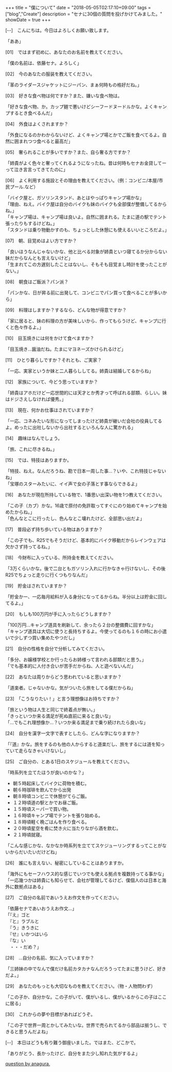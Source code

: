 +++
title = "僕について"
date = "2018-05-05T02:17:10+09:00"
tags = ["blog","Create"]
description = "セナに30個の質問を投げかけてみました。"
showDate = true
+++
  
[--]　こんにちは。今日はよろしくお願い致します。  
  
「ああ」  
  
[01]　ではまず初めに、あなたのお名前を教えてください。  
  
「僕の名前は、依藤セナ。よろしく」  
  
[02]　今のあなたの服装を教えてください。  
  
「革のライダースジャケットにジーパン、まぁ何時もの格好だね。」  

[03]　好きな食べ物は何ですか？また、嫌いな食べ物は。  
  
「好きな食べ物、か。カップ麺で悪いけどシーフードヌードルかな。よくキャンプするとき食べるんだ」  
  
[04]　外食はよくされますか？  
  
「外食になるのかわからないけど、よくキャンプ場とかでご飯を食べてるよ。自然に囲まれつつ食べると最高だ」  

[05]　奢られることが多いですか？また、自ら奢る方ですか？  
  
「姉貴がよく色々と奢ってくれるようになったね。昔は何時もセナお金貸してーって泣き言言ってきてたのに」  
  
[06]　よく利用する施設とその理由を教えてください。（例：コンビニ/本屋/市民プール.など）  
  
「バイク屋と、ガソリンスタンド、あとはやっぱりキャンプ場かな」  
「理由、ねえ。バイク屋は自分のバイクも妹のバイクも全部僕が整備してるからね。」  
「キャンプ場は、キャンプ場は良いよ。自然に囲まれる。たまに道の駅でテント張ったりもするけどね。」  
「スタンドは乗り物動かすのも、ちょっとした休憩にも使えるいいところだよ。」  
  
[07]　朝、目覚めはよい方ですか？  
  
「良いほうなんじゃないかな、他と比べる対象が姉貴といつ寝てるか分からない妹だからなんとも言えないけど」  
「生まれてこの方遅刻したことはないし、そもそも目覚まし時計を使ったことがない。」  
  
[08]　朝食はご飯派？パン派？  
  
「パンかな、日が昇る前に出発して、コンビニでパン買って食べることが多いから」  
  
[09]　料理はしますか？するなら、どんな物が得意ですか？  
  
「家に居ると、妹の料理の方が美味しいから、作ってもらうけど、キャンプに行くと色々作るよ。」  
  
[10]　目玉焼きには何をかけて食べますか？  
  
「目玉焼き…醤油だね。たまにマヨネーズかけられるけど」  
  
[11]　ひとり暮らしですか？それとも、ご実家？  
  
「一応、実家というか妹と二人暮らししてる。姉貴は結婚してるからね」  
  
[12]　家族について、今どう思っていますか？  
  
「姉貴はアホだけど一応世間的には天才とか秀才って呼ばれる部類、らしい。妹はドジさえしなければ優秀。」  
  
[13]　現在、何かお仕事はされていますか？  
  
「一応、コネみたいな形になってしまったけど姉貴が継いだ会社の役員してるよ。めったに出社しないから出社するといろんな人に驚かれる」  
  
[14]　趣味はなんでしょう。  
  
「旅、これに尽きるね。」  
  
[15]　では、特技はありますか。
  
「特技、ねえ。なんだろうね、勘で日本一周した事…？いや、これ特技じゃないね」  
「宝塚のスターみたいに、イイ声で女の子落とす事ならできるよ」  

[16]　あなたが現在所持している物で、1番思い出深い物を1つ教えてください。  
  
「この子（カブ）かな。16歳で原付の免許取ってすぐにのり始めてキャンプを始めたからね。」  
「色んなとこに行ったし、色んなとこ壊れたけど、全部思い出だよ」  
  
[17]　普段必ず持ち歩いている物はありますか？  
  
「この子でも、R25でもそうだけど、基本的にバイク移動だからレインウェアは欠かさず持ってるね。」  
  
[18]　今財布に入っている、所持金を教えてください。  
  
「3万くらいかな。後で二台ともガソリン入れに行かなきゃ行けないし、その後R25でちょっと走りに行くつもりなんだ」  
  
[19]　貯金はされていますか？  
  
「貯金かー、一応毎月給料が入る身分になってるからね。半分以上は貯金に回してるよ。」  
  
[20]　もしも100万円が手に入ったらどうしますか？  
  
「100万円…キャンプ道具を刷新して、余ったら２台の整備費に回すかな」  
「キャンプ道具は大切に使うと長持ちするよ。今使ってるのも１６の時にお小遣いで少しずつ買い集めたやつだし」  
  
[21]　自分の性格を自分で分析してみてください。  
  
「多分、お嬢様学校とか行ったらお姉様って言われる部類だと思う。」  
「でも基本的に人付き合いが苦手だからね、人と遊べないんだ」  
  
[22]　あなたは周りからどう思われていると思いますか？  
  
「道楽者。じゃないかな。気がついたら旅をしてる僕だからね」  
  
[23]　「こうなりたい！」と言う理想像はお持ちですか？  
  
「旅という物は人生と同じで終着点が無い。」  
「きっといつか来る満足が死ぬ直前に来ると良いな」  
「…でもこれ理想像か…？いつか来る満足まで乗り続けれたら良いな」  
  
[24]　自分を漢字一文字で表すとしたら、どんな字になりますか？  
  
「『道』かな。旅をするのも他の人からすると道楽だし、旅をするには道を知っていて走らなきゃいけないし」  
  
[25]　ご自分の、とある1日のスケジュールを教えてください。  
  
「時系列を立てたほうが良いのかな？」  

- 朝５時起床してバイクに荷物を積む。  
- 朝６時珈琲を飲んでから出発  
- 朝８時頃コンビニで休憩がてらご飯。  
- １２時頃道の駅とかでお昼ご飯。  
- １５時頃スーパーで買い物。  
- １６時頃キャンプ場でテントを張り始める。  
- １８時頃軽く晩ごはんを作り食べる。  
- ２０時頃星空を肴に焚き火に当たりながら酒を飲む。  
- ２１時頃就寝。

「こんな感じかな、なかなか時系列を立ててスケジューリングするってことがないからだいたいだけどね」  
  
[26]　誰にも言えない、秘密にしていることはありますか。  
  
「海外にもセーフハウス的な感じでいつでも使える拠点を複数持ってる事かな」  
「一応幾つかは姉貴にも知らせて、会社が管理してるけど、僕個人のは日本と海外に数拠点はある」  
  
[27]　ご自分の名前であいうえお作文を作ってください。  
  
「依藤セナであいおうえお作文…」  
「『え』ゴと  
　『と』ラブルと  
　『う』きうきに  
　『せ』いかつはいら  
　『な』い  
　・・・だめ？」  

[28]　…自分の名前、気に入っていますか？  
  
「三姉妹の中でなんで僕だけ名前カタカナなんだろうってたまに思うけど、好きだよ。」  
  
[29]　あなたのもっとも大切なものを教えてください。（物・人物問わず）  
  
「この子か、自分かな。この子がいて、僕がいるし、僕がいるからこの子はここに居る」  
  
[30]　これからの夢や目標があればどうぞ。  
  
「この子で世界一周とかしてみたいな。世界で売られてるから部品は揃うし、できると思うんだよね」  
  
[--]　本日はどうも有り難う御座いました。ではまた、どこかで。  
  
「ありがとう、長かったけど、自分をまた少し知れた気がするよ」  
  
[question by anagura.](http://99.jpn.org/ag/)